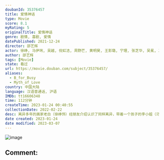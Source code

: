 ```yaml
---
doubanId: 35376457
title: 爱情神话
type: Movie
score: 8.1
myRating: 5
originalTitle: 爱情神话
genre: 剧情, 喜剧, 爱情
datePublished: 2021-12-24
director: 邵艺辉
actor: 徐峥, 马伊琍, 吴越, 倪虹洁, 周野芒, 黄明昊, 王影璐, 宁理, 张芝华, 吴冕, 冯玛娅, 哈姆扎·阿萨尔, 孙思瀚, 赵胤胤, 卫莱, 史航
author: 邵艺辉
tags: [Movie]
state: 看过
url: https://movie.douban.com/subject/35376457/
aliases:
  - B_for_Busy
  - Myth_of_Love
country: 中国大陆
language: 汉语普通话, 沪语
IMDb: tt16606348
time: 112分钟
createTime: 2023-01-24 00:40:55
collectionDate: 2022-02-22
desc: 离异多年的画家老白（徐峥饰）经朋友介绍认识了同样离异，带着一个孩子的李小姐（马伊琍饰），老白对李小姐一见倾心，可是李小姐似乎对这段感情有所顾虑，一直止步不前。老白在家里开设了美术班，教成年人画画，...
date created: 2023-01-24
date modified: 2023-03-07
---
```


![image](p2772925591.jpg)

Comment:
---
